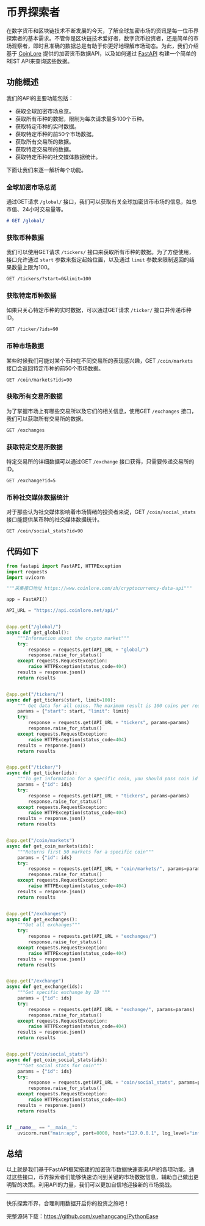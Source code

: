 # 币界探索者

在数字货币和区块链技术不断发展的今天，了解全球加密市场的资讯是每一位币界探索者的基本需求。不管你是区块链技术爱好者，数字货币投资者，还是简单的市场观察者，即时且准确的数据总是有助于你更好地理解市场动态。为此，我们介绍基于 [CoinLore](https://www.coinlore.com/zh/cryptocurrency-data-api) 提供的加密货币数据API，以及如何通过 [FastAPI](https://fastapi.tiangolo.com/) 构建一个简单的REST API来查询这些数据。

## 功能概述

我们的API的主要功能包括：

- 获取全球加密市场总览。
- 获取所有币种的数据，限制为每次请求最多100个币种。
- 获取特定币种的实时数据。
- 获取特定币种的前50个市场数据。
- 获取所有交易所的数据。
- 获取特定交易所的数据。
- 获取特定币种的社交媒体数据统计。

下面让我们来逐一解析每个功能。

### 全球加密市场总览

通过GET请求 `/global/` 接口，我们可以获取有关全球加密货币市场的信息，如总市值、24小时交易量等。

```markdown
# GET /global/
```

### 获取币种数据

我们可以使用GET请求 `/tickers/` 接口来获取所有币种的数据。为了方便使用，接口允许通过 `start` 参数来指定起始位置，以及通过 `limit` 参数来限制返回的结果数量上限为100。

```markdown
GET /tickers/?start=0&limit=100
```

### 获取特定币种数据

如果只关心特定币种的实时数据，可以通过GET请求 `/ticker/` 接口并传递币种ID。

```markdown
GET /ticker/?ids=90
```

### 币种市场数据

某些时候我们可能对某个币种在不同交易所的表现感兴趣，GET `/coin/markets` 接口会返回特定币种的前50个市场数据。

```markdown
GET /coin/markets?ids=90
```

### 获取所有交易所数据

为了掌握市场上有哪些交易所以及它们的相关信息，使用GET `/exchanges` 接口，我们可以获取所有交易所的数据。

```markdown
GET /exchanges
```

### 获取特定交易所数据

特定交易所的详细数据可以通过GET `/exchange` 接口获得，只需要传递交易所的ID。

```markdown
GET /exchange?id=5
```

### 币种社交媒体数据统计

对于那些认为社交媒体影响着市场情绪的投资者来说，GET `/coin/social_stats` 接口能提供某币种的社交媒体数据统计。

```markdown
GET /coin/social_stats?id=90
```


## 代码如下

```python
from fastapi import FastAPI, HTTPException
import requests
import uvicorn

"""采集接口地址 https://www.coinlore.com/zh/cryptocurrency-data-api"""

app = FastAPI()

API_URL = "https://api.coinlore.net/api/"


@app.get("/global/")
async def get_global():
    """Information about the crypto market"""
    try:
        response = requests.get(API_URL + "global/")
        response.raise_for_status()
    except requests.RequestException:
        raise HTTPException(status_code=404)
    results = response.json()
    return results


@app.get("/tickers/")
async def get_tickers(start, limit=100):
    """ Get data for all coins. The maximum result is 100 coins per request. You should use start and limit"""
    params = {"start": start, "limit": limit}
    try:
        response = requests.get(API_URL + "tickers", params=params)
        response.raise_for_status()
    except requests.RequestException:
        raise HTTPException(status_code=404)
    results = response.json()
    return results


@app.get("/ticker/")
async def get_ticker(ids):
    """To get information for a specific coin, you should pass coin id """
    params = {"id": ids}
    try:
        response = requests.get(API_URL + "tickers", params=params)
        response.raise_for_status()
    except requests.RequestException:
        raise HTTPException(status_code=404)
    results = response.json()
    return results


@app.get("/coin/markets")
async def get_coin_markets(ids):
    """Returns first 50 markets for a specific coin"""
    params = {"id": ids}
    try:
        response = requests.get(API_URL + "coin/markets/", params=params)
        response.raise_for_status()
    except requests.RequestException:
        raise HTTPException(status_code=404)
    results = response.json()
    return results


@app.get("/exchanges")
async def get_exchanges():
    """Get all exchanges"""
    try:
        response = requests.get(API_URL + "exchanges/")
        response.raise_for_status()
    except requests.RequestException:
        raise HTTPException(status_code=404)
    results = response.json()
    return results


@app.get("/exchange")
async def get_exchange(ids):
    """Get specific exchange by ID """
    params = {"id": ids}
    try:
        response = requests.get(API_URL + "exchange/", params=params)
        response.raise_for_status()
    except requests.RequestException:
        raise HTTPException(status_code=404)
    results = response.json()
    return results


@app.get("/coin/social_stats")
async def get_coin_social_stats(ids):
    """Get social stats for coin"""
    params = {"id": ids}
    try:
        response = requests.get(API_URL + "coin/social_stats", params=params)
        response.raise_for_status()
    except requests.RequestException:
        raise HTTPException(status_code=404)
    results = response.json()
    return results


if __name__ == "__main__":
    uvicorn.run("main:app", port=8000, host="127.0.0.1", log_level="info")

```



## 总结

以上就是我们基于FastAPI框架搭建的加密货币数据快速查询API的各项功能。通过这些接口，币界探索者们能够快速访问到关键的市场数据信息，辅助自己做出更明智的决策。利用API的力量，我们可以更加自信地迎接新的市场挑战。

---

快乐探索币界，合理利用数据开启你的投资之旅吧！


完整源码下载：https://github.com/xuehangcang/PythonEase